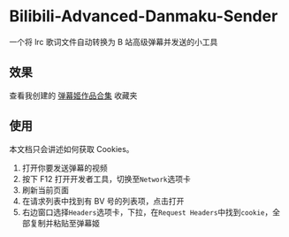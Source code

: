 # Bilibili-Advanced-Danmaku-Sender
一个将 lrc 歌词文件自动转换为 B 站高级弹幕并发送的小工具

## 效果
查看我创建的 [弹幕姬作品合集](https://space.bilibili.com/143403774/favlist?fid=1350008174) 收藏夹

## 使用
本文档只会讲述如何获取 Cookies。

1. 打开你要发送弹幕的视频
2. 按下 F12 打开开发者工具，切换至`Network`选项卡
3. 刷新当前页面
4. 在请求列表中找到有 BV 号的列表项，点击打开
5. 右边窗口选择`Headers`选项卡，下拉，在`Request Headers`中找到`cookie`，全部复制并粘贴至弹幕姬
